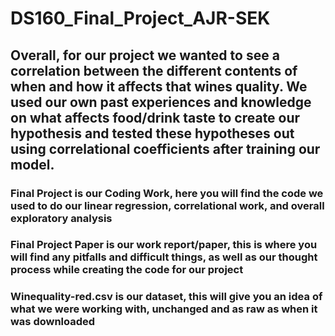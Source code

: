 # DS160_Final_Project_AJR-SEK
## Overall, for our project we wanted to see a correlation between the different contents of when and how it affects that wines quality. We used our own past experiences and knowledge on what affects food/drink taste to create our hypothesis and tested these hypotheses out using correlational coefficients after training our model.
### Final Project is our Coding Work, here you will find the code we used to do our linear regression, correlational work, and overall exploratory analysis
### Final Project Paper is our work report/paper, this is where you will find any pitfalls and difficult things, as well as our thought process while creating the code for our project
### Winequality-red.csv is our dataset, this will give you an idea of what we were working with, unchanged and as raw as when it was downloaded
